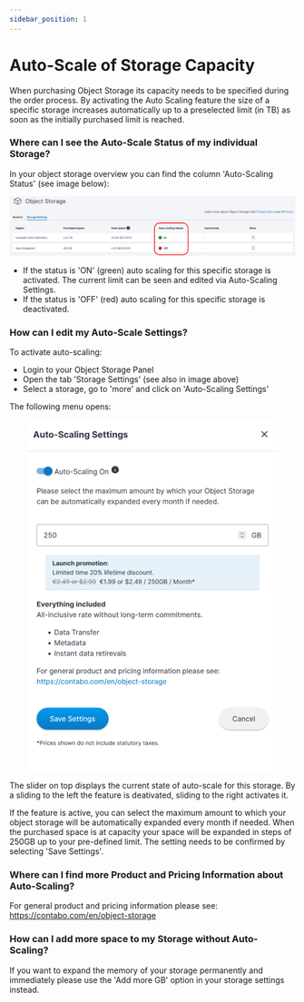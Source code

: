 ```yaml
---
sidebar_position: 1
---
```

# Auto-Scale of Storage Capacity
When purchasing Object Storage its capacity needs to be specified during the order process. 
By activating the Auto Scaling feature the size of a specific storage increases automatically up to a preselected limit (in TB) as soon as the initially purchased limit is reached. 

### Where can I see the Auto-Scale Status of my individual Storage? 
In your object storage overview you can find the column 'Auto-Scaling Status' (see image below):
<p align="center">
<img src="/img/products/object-storage/tutorial/autoscaleOverview.png?raw=true" alt="AutoScale Overview"/>
</p>

* If the status is 'ON' (green) auto scaling for this specific storage is activated. The current limit can be seen and edited via Auto-Scaling Settings.
* If the status is 'OFF' (red) auto scaling for this specific storage is deactivated. 

### How can I edit my Auto-Scale Settings? 
To activate auto-scaling: 
* Login to your Object Storage Panel
* Open the tab 'Storage Settings' (see also in image above)
* Select a storage, go to 'more' and click on 'Auto-Scaling Settings'

The following menu opens: 
<p align="center">
<img src="/img/products/object-storage/tutorial/autoscaleSettings.png?raw=true" alt="AutoScale Settings"/>
</p>

The slider on top displays the current state of auto-scale for this storage. By a sliding to the left the feature is deativated, sliding to the right activates it. 

If the feature is active, you can select the maximum amount to which your object storage will be automatically expanded every month if needed. When the purchased space is at capacity your space will be expanded in steps of 250GB up to your pre-defined limit. The setting needs to be confirmed by selecting 'Save Settings'.

### Where can I find more Product and Pricing Information about Auto-Scaling? 
For general product and pricing information please see: https://contabo.com/en/object-storage

### How can I add more space to my Storage without Auto-Scaling? 
If you want to expand the memory of your storage permanently and immediately please use the 'Add more GB' option in your storage settings instead. 